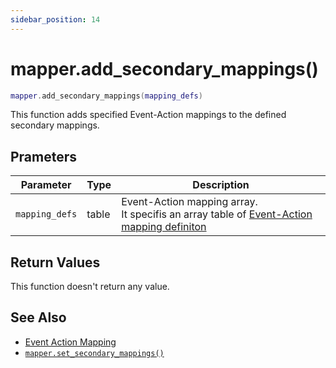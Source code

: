 ```yaml
---
sidebar_position: 14
---
```


# mapper.add_secondary_mappings()
```lua
mapper.add_secondary_mappings(mapping_defs)
```
This function adds specified Event-Action mappings to the defined secondary mappings.


## Prameters
|Parameter|Type|Description|
|-|-|-|
|`mapping_defs`|table|Event-Action mapping array.<br/>It specifis an array table of [Event-Action mapping definiton](/libs/mapper/mapper_set_primary_mappings#event-action-mapping-definition)


## Return Values
This function doesn't return any value.

## See Also
- [Event Action Mapping](/guide/event-action-mapping)
- [`mapper.set_secondary_mappings()`](/libs/mapper/mapper_set_secondary_mappings)
